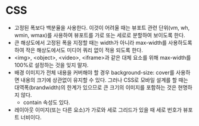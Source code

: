 # CSS

- 고정된 폭보다 백분율을 사용한다. 이것이 어려울 때는 뷰포트 관련 단위(vm, wh, wmin, wmax)를 사용하여 뷰포트를 가로 또는 세로로 분할하여 보이도록 한다.
- 큰 해상도에서 고정된 폭을 지정할 때는 width가 아니라 max-width를 사용하도록 하여 작은 해상도에서도 미디어 쿼리 없이 적용 되도록 한다.
- \<img>, \<object>, \<video>, \<iframe>과 같은 대체 요소를 위해 max-width를 100%로 설정하는 것을 잊지 말자.
- 배경 이미지가 전체 내용을 커버해야 할 경우 background-size: cover를 사용하면 내용의 크기에 상관없이 유지할 수 있다. 그러나 CSS로 모바일 설계를 할 때는 대역폭(brandwidth)의 한계가 있으므로 큰 크기의 이미지를 포함하는 것은 현명하지 않다.
  - contain 속성도 있다.
- 레이아웃 이미지(또는 다른 요소)가 가로와 세로 그리드가 있을 때 세로 번호가 뷰포트 너비이다.
